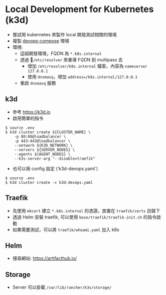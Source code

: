 # Local Development for Kubernetes (k3d)

- 嘗試用 kubernetes 來製作 local 開發測試相關的環境
- 複製 [devops-compose](https://github.com/metavige/devops-compose) 環境
- 環境:
  - 這組開發環境，FQDN 為 `*.k8s.internal`
  - 透過 `/etc/resolver` 來重導 FQDN 到 multipass 去
    - 增加 `/etc/resolver/k8s.internal` 檔案，內容為 `nameserver 127.0.0.1`
    - 使用 `dnsmasq`，增加 `address=/k8s.internal/127.0.0.1`
  - 重啟 `dnsmasq` 服務

## k3d

- 參考 https://k3d.io
- 啟用簡單的指令

```shell
$ source .env
$ k3d cluster create ${CLUSTER_NAME} \
    -p 80:80@loadbalancer \
    -p 443:443@loadbalancer \
    --network ${K3D_NETWORK} \
    --servers ${SERVER_NODES} \
    --agents ${AGENT_NODES} \
    --k3s-server-arg "--disable=traefik"
```

- 也可以用 config 設定 ('k3d-devops.yaml`)

```shell
$ source .env
$ k3d cluster create -c k3d-devops.yaml
```

## Traefik

- 先使用 `mkcert` 建立 `*.k8s.internal` 的憑證，放置在 `traefik/certs` 目錄下
- 透過 Helm 安裝 traefik, 可以使用 `base/traefik/traefik-init.sh` 的指令啟動
- 如果需要測試，可以將 `traefik/whoami.yaml` 加入 k8s

## Helm

- 搜尋網站: https://artifacthub.io/

## Storage

- Server 可以掛載 `/var/lib/rancher/k3s/storage/`
